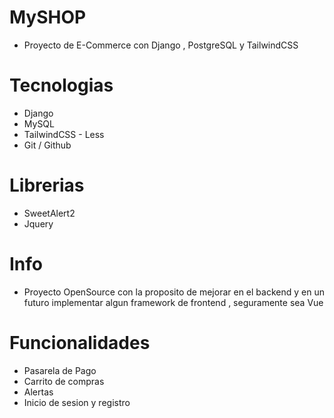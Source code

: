 # MySHOP
- Proyecto de E-Commerce con Django , PostgreSQL y TailwindCSS

# Tecnologias
* Django
* MySQL
* TailwindCSS - Less
* Git / Github

# Librerias
* SweetAlert2
* Jquery

# Info
 
- Proyecto OpenSource con la proposito de mejorar en el backend y en un futuro implementar algun framework de frontend , seguramente sea Vue

# Funcionalidades
- Pasarela de Pago
- Carrito de compras
- Alertas
- Inicio de sesion y registro 
